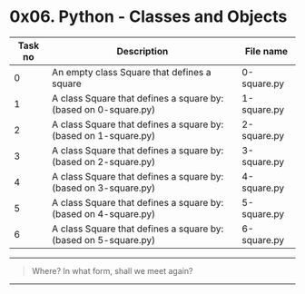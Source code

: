 # 0x06. Python - Classes and Objects

| Task no | Description                                                     | File name   |
| ------- | --------------------------------------------------------------- | ----------- |
| 0       | An empty class Square that defines a square                     | 0-square.py |
| 1       | A class Square that defines a square by: (based on 0-square.py) | 1-square.py |
| 2       | A class Square that defines a square by: (based on 1-square.py) | 2-square.py |
| 3       | A class Square that defines a square by: (based on 2-square.py) | 3-square.py |
| 4       | A class Square that defines a square by: (based on 3-square.py) | 4-square.py |
| 5       | A class Square that defines a square by: (based on 4-square.py) | 5-square.py |
| 6       | A class Square that defines a square by: (based on 5-square.py) | 6-square.py |

---

> Where? In what form, shall we meet again?

---
